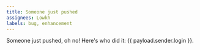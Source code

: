 ```yaml
---
title: Someone just pushed
assignees: Lowkh
labels: bug, enhancement
---
```

Someone just pushed, oh no! Here's who did it: {{ payload.sender.login }}.
